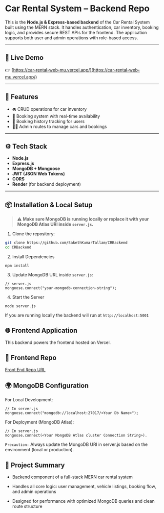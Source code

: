 # Car Rental System – Backend Repo

This is the **Node.js & Express-based backend** of the Car Rental System built using the MERN stack. It handles authentication, car inventory, booking logic, and provides secure REST APIs for the frontend. The application supports both user and admin operations with role-based access.

---

## 🔗 Live Demo

👉 [https://car-rental-web-mu.vercel.app/](https://car-rental-web-mu.vercel.app/)

---

## 📌 Features

- 🚘 CRUD operations for car inventory
- 📅 Booking system with real-time availability
- 🧾 Booking history tracking for users
- 👨‍💼 Admin routes to manage cars and bookings

---

## ⚙️ Tech Stack

- **Node.js**
- **Express.js**
- **MongoDB + Mongoose**
- **JWT (JSON Web Tokens)**
- **CORS**
- **Render** (for backend deployment)

---

## 📦 Installation & Local Setup

> ⚠️ **Make sure MongoDB is running locally or replace it with your MongoDB Atlas URI inside `server.js`.**

1. Clone the repository:

```bash
git clone https://github.com/SakethKumarTallam/CRBackend
cd CRBackend
```


2. Install Dependencies 
```
npm install
```
3. Update MongoDB URL inside `server.js`:
```
// server.js
mongoose.connect("your-mongodb-connection-string");
```


4. Start the  Server

```
node server.js
```
If you are running locally the backend will run at `http://localhost:5001`



## 🌐 Frontend Application
This backend powers the frontend hosted on Vercel.

## 🔗 Frontend Repo 
[Front End Repo URL](https://github.com/SakethKumarTallam/CarRentalWeb)


## 🌍 MongoDB Configuration
For Local Development:
```
// In server.js
mongoose.connect("mongodb://localhost:27017/<Your Db Name>");
```
For Deployment (MongoDB Atlas):
```
// In server.js
mongoose.connect(<Your MongoDB Atlas cluster Connection String>).
```

`Precaution:` Always update the MongoDB URI in server.js based on the environment (local or production).


## 📘 Project Summary
- Backend component of a full-stack MERN car rental system

- Handles all core logic: user management, vehicle listings, booking flow, and admin operations

- Designed for performance with optimized MongoDB queries and clean route structure


